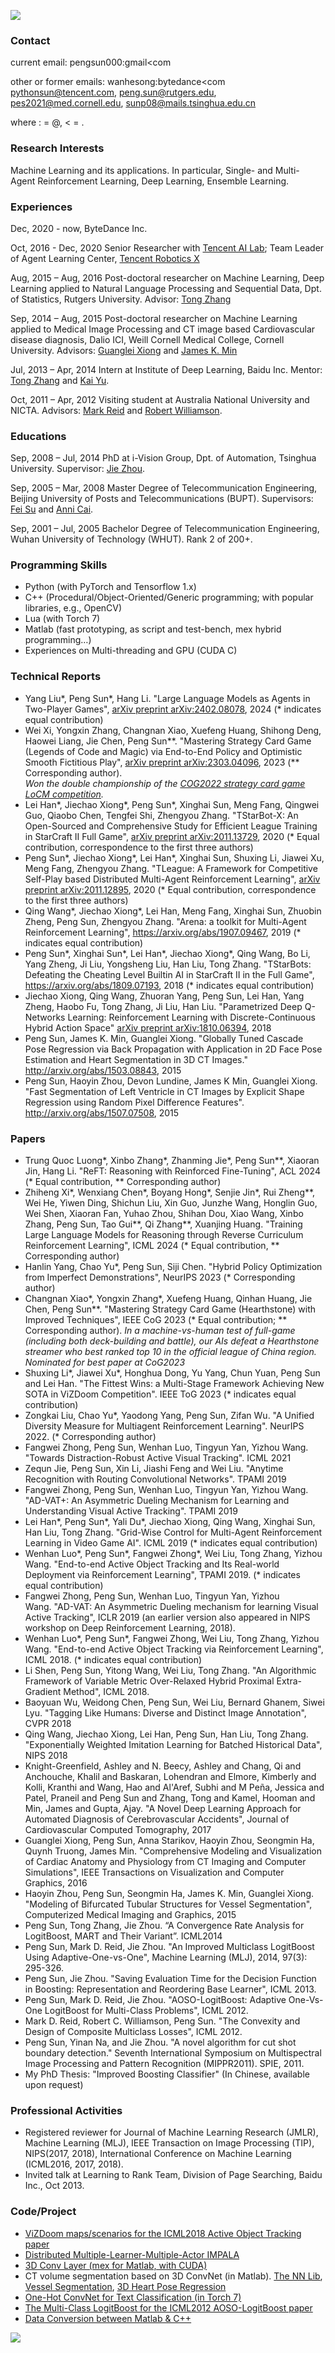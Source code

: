 ![](http://pengsun.github.io/photo.jpg)

### Contact
current email: pengsun000:gmail<com 

other or former emails: wanhesong:bytedance<com pythonsun@tencent.com, peng.sun@rutgers.edu, pes2021@med.cornell.edu, sunp08@mails.tsinghua.edu.cn

where : = @, < = .

### Research Interests
Machine Learning and its applications. In particular, Single- and Multi- Agent Reinforcement Learning, Deep Learning, Ensemble Learning.


### Experiences
Dec, 2020 - now, ByteDance Inc.

Oct, 2016 - Dec, 2020 Senior Researcher with [Tencent AI Lab](http://ai.tencent.com/ailab/); Team Leader of Agent Learning Center, [Tencent Robotics X](https://www.tencent.com/en-us/business/robotics.html)

Aug, 2015 – Aug, 2016 Post-doctoral researcher on Machine Learning, Deep Learning applied to Natural Language Processing and Sequential Data, Dpt. of Statistics, Rutgers University. Advisor: [Tong Zhang](http://tongzhang-ml.org/)

Sep, 2014 – Aug, 2015	Post-doctoral researcher on Machine Learning applied to Medical Image Processing and CT image based Cardiovascular disease diagnosis, Dalio ICI, Weill Cornell Medical College, Cornell University. Advisors: [Guanglei Xiong](http://vivo.med.cornell.edu/display/cwid-gux2003) and [James K. Min](https://en.wikipedia.org/wiki/James_K._Min)

Jul, 2013 – Apr, 2014	Intern at Institute of Deep Learning, Baidu Inc. Mentor: [Tong Zhang](http://stat.rutgers.edu/home/tzhang/) and [Kai Yu](http://www.dbs.ifi.lmu.de/~yu_k/).

Oct, 2011 – Apr, 2012	Visiting student at Australia National University and NICTA. Advisors: [Mark Reid](http://mark.reid.name/work/) and [Robert Williamson](http://axiom.anu.edu.au/~williams/).


### Educations
Sep, 2008 – Jul, 2014	PhD at i-Vision Group, Dpt. of Automation, Tsinghua University. Supervisor: [Jie Zhou](http://www.tsinghua.edu.cn/publish/auen/1713/2011/20110506105532098625469/20110506105532098625469_.html). 

Sep, 2005 – Mar, 2008	Master Degree of Telecommunication Engineering, Beijing University of Posts and Telecommunications (BUPT). Supervisors: [Fei Su](http://bklnsnc.bupt.edu.cn/sf.htm) and [Anni Cai](http://baike.baidu.com/view/1327152.htm).

Sep, 2001 – Jul, 2005	Bachelor Degree of Telecommunication Engineering, Wuhan University of Technology (WHUT). Rank 2 of 200+.


### Programming Skills
* Python (with PyTorch and Tensorflow 1.x)
* C++ (Procedural/Object-Oriented/Generic programming; with popular libraries, e.g., OpenCV)
* Lua (with Torch 7)
* Matlab (fast prototyping, as script and test-bench, mex hybrid programming…)
* Experiences on Multi-threading and GPU (CUDA C)


### Technical Reports
* Yang Liu\*, Peng Sun\*, Hang Li. "Large Language Models as Agents in Two-Player Games", [arXiv preprint arXiv:2402.08078](https://arxiv.org/abs/2402.08078), 2024 (\* indicates equal contribution)
* Wei Xi, Yongxin Zhang, Changnan Xiao, Xuefeng Huang, Shihong Deng, Haowei Liang, Jie Chen, Peng Sun\*\*. "Mastering Strategy Card Game (Legends of Code and Magic) via End-to-End Policy and Optimistic Smooth Fictitious Play", [arXiv preprint arXiv:2303.04096](https://arxiv.org/abs/2303.04096), 2023 (\*\* Corresponding author).  
*Won the double championship of the [COG2022 strategy card game LoCM competition](https://legendsofcodeandmagic.com/COG22/).*
* Lei Han\*, Jiechao Xiong\*, Peng Sun\*, Xinghai Sun, Meng Fang, Qingwei Guo, Qiaobo Chen, Tengfei Shi, Zhengyou Zhang. "TStarBot-X: An Open-Sourced and Comprehensive Study for Efficient League Training in StarCraft II Full Game", [arXiv preprint arXiv:2011.13729](https://arxiv.org/abs/2011.13729), 2020 (* Equal contribution, correspondence to the first three authors)
* Peng Sun\*, Jiechao Xiong\*, Lei Han\*, Xinghai Sun, Shuxing Li, Jiawei Xu, Meng Fang, Zhengyou Zhang. "TLeague: A Framework for Competitive Self-Play based Distributed Multi-Agent Reinforcement Learning", [arXiv preprint arXiv:2011.12895](https://arxiv.org/abs/2011.12895), 2020 (* Equal contribution, correspondence to the first three authors)
* Qing Wang\*, Jiechao Xiong\*, Lei Han, Meng Fang, Xinghai Sun, Zhuobin Zheng, Peng Sun, Zhengyou Zhang. "Arena: a toolkit for Multi-Agent Reinforcement Learning", https://arxiv.org/abs/1907.09467, 2019 (* indicates equal contribution) 
* Peng Sun\*, Xinghai Sun\*, Lei Han\*, Jiechao Xiong\*, Qing Wang, Bo Li, Yang Zheng, Ji Liu, Yongsheng Liu, Han Liu, Tong Zhang. "TStarBots: Defeating the Cheating Level Builtin AI in StarCraft II in the Full Game", https://arxiv.org/abs/1809.07193, 2018 (* indicates equal contribution)
* Jiechao Xiong, Qing Wang, Zhuoran Yang, Peng Sun, Lei Han, Yang Zheng, Haobo Fu, Tong Zhang, Ji Liu, Han Liu. "Parametrized Deep Q-Networks Learning: Reinforcement Learning with Discrete-Continuous Hybrid Action Space" [arXiv preprint arXiv:1810.06394](https://arxiv.org/abs/1810.06394), 2018
* Peng Sun, James K. Min, Guanglei Xiong. "Globally Tuned Cascade Pose Regression via Back Propagation with Application in 2D Face Pose Estimation and Heart Segmentation in 3D CT Images." http://arxiv.org/abs/1503.08843, 2015
* Peng Sun, Haoyin Zhou, Devon Lundine, James K Min, Guanglei Xiong. "Fast Segmentation of Left Ventricle in CT Images by Explicit Shape Regression using Random Pixel Difference Features". http://arxiv.org/abs/1507.07508, 2015

### Papers
* Trung Quoc Luong\*, Xinbo Zhang\*, Zhanming Jie\*, Peng Sun\*\*, Xiaoran Jin, Hang Li. "ReFT: Reasoning with Reinforced Fine-Tuning", ACL 2024 (\* Equal contribution, \*\* Corresponding author)
* Zhiheng Xi\*, Wenxiang Chen\*, Boyang Hong\*, Senjie Jin\*, Rui Zheng\*\*, Wei He, Yiwen Ding, Shichun Liu, Xin Guo, Junzhe Wang, Honglin Guo, Wei Shen, Xiaoran Fan, Yuhao Zhou, Shihan Dou, Xiao Wang, Xinbo Zhang, Peng Sun, Tao Gui\*\*, Qi Zhang\*\*, Xuanjing Huang. "Training Large Language Models for Reasoning through Reverse Curriculum Reinforcement Learning", ICML 2024 (\* Equal contribution, \*\* Corresponding author)
* Hanlin Yang, Chao Yu\*, Peng Sun, Siji Chen. "Hybrid Policy Optimization from Imperfect Demonstrations", NeurIPS 2023 (\* Corresponding author)
* Changnan Xiao\*, Yongxin Zhang\*, Xuefeng Huang, Qinhan Huang, Jie Chen, Peng Sun\*\*. "Mastering Strategy Card Game (Hearthstone) with Improved Techniques", IEEE CoG 2023 (\* Equal contribution; \*\* Corresponding author).
*In a machine-vs-human test of full-game (including both deck-building and battle), our AIs defeat a Hearthstone streamer who best ranked top 10 in the official league of China region.*
*Nominated for best paper at CoG2023*
* Shuxing Li\*, Jiawei Xu\*, Honghua Dong, Yu Yang, Chun Yuan, Peng Sun and Lei Han. "The Fittest Wins: a Multi-Stage Framework Achieving New SOTA in ViZDoom Competition". IEEE ToG 2023 (* indicates equal contribution)
* Zongkai Liu, Chao Yu\*, Yaodong Yang, Peng Sun, Zifan Wu. "A Unified Diversity Measure for Multiagent Reinforcement Learning". NeurIPS 2022. (\* Corresponding author)
* Fangwei Zhong, Peng Sun, Wenhan Luo, Tingyun Yan, Yizhou Wang. "Towards Distraction-Robust Active Visual Tracking". ICML 2021
* Zequn Jie, Peng Sun, Xin Li, Jiashi Feng and Wei Liu. "Anytime Recognition with Routing Convolutional Networks". TPAMI 2019
* Fangwei Zhong, Peng Sun, Wenhan Luo, Tingyun Yan, Yizhou Wang. "AD-VAT+: An Asymmetric Dueling Mechanism for Learning and Understanding Visual Active Tracking". TPAMI 2019
* Lei Han\*, Peng Sun\*, Yali Du\*, Jiechao Xiong, Qing Wang, Xinghai Sun, Han Liu, Tong Zhang. "Grid-Wise Control for Multi-Agent Reinforcement Learning in Video Game AI". ICML 2019 (* indicates equal contribution)
* Wenhan Luo\*, Peng Sun\*, Fangwei Zhong\*, Wei Liu, Tong Zhang, Yizhou Wang. "End-to-end Active Object Tracking and Its Real-world Deployment via Reinforcement Learning", TPAMI 2019. (* indicates equal contribution)
* Fangwei Zhong, Peng Sun, Wenhan Luo, Tingyun Yan, Yizhou Wang. "AD-VAT: An Asymmetric Dueling mechanism for learning Visual Active Tracking", ICLR 2019 (an earlier version also appeared in NIPS workshop on Deep Reinforcement Learning, 2018).
* Wenhan Luo\*, Peng Sun\*, Fangwei Zhong, Wei Liu, Tong Zhang, Yizhou Wang. "End-to-end Active Object Tracking via Reinforcement Learning", ICML 2018. (* indicates equal contribution)
* Li Shen, Peng Sun, Yitong Wang, Wei Liu, Tong Zhang. "An Algorithmic Framework of Variable Metric Over-Relaxed Hybrid Proximal Extra-Gradient Method", ICML 2018.
* Baoyuan Wu, Weidong Chen, Peng Sun, Wei Liu, Bernard Ghanem, Siwei Lyu. "Tagging Like Humans: Diverse and Distinct Image Annotation", CVPR 2018
* Qing Wang, Jiechao Xiong, Lei Han, Peng Sun, Han Liu, Tong Zhang. "Exponentially Weighted Imitation Learning for Batched Historical Data", NIPS 2018
* Knight-Greenfield, Ashley and N. Beecy, Ashley and Chang, Qi and Anchouche, Khalil and Baskaran, Lohendran and Elmore, Kimberly and Kolli, Kranthi and Wang, Hao and Al'Aref, Subhi and M Peña, Jessica and Patel, Praneil and Peng Sun and Zhang, Tong and Kamel, Hooman and Min, James and Gupta, Ajay. "A Novel Deep Learning Approach for Automated Diagnosis of Cerebrovascular Accidents", Journal of Cardiovascular Computed Tomography, 2017
* Guanglei Xiong, Peng Sun, Anna Starikov, Haoyin Zhou, Seongmin Ha, Quynh Truong, James Min. "Comprehensive Modeling and Visualization of Cardiac Anatomy and Physiology from CT Imaging and Computer Simulations", IEEE Transactions on Visualization and Computer Graphics, 2016
* Haoyin Zhou, Peng Sun, Seongmin Ha, James K. Min, Guanglei Xiong. "Modeling of Bifurcated Tubular Structures for Vessel Segmentation", Computerized Medical Imaging and Graphics, 2015
* Peng Sun, Tong Zhang, Jie Zhou. “A Convergence Rate Analysis for LogitBoost, MART and Their Variant”. ICML2014
* Peng Sun, Mark D. Reid, Jie Zhou. "An Improved Multiclass LogitBoost Using Adaptive-One-vs-One", Machine Learning (MLJ), 2014, 97(3): 295-326.
* Peng Sun, Jie Zhou. "Saving Evaluation Time for the Decision Function in Boosting: Representation and Reordering Base Learner", ICML 2013.
* Peng Sun, Mark D. Reid, Jie Zhou. "AOSO-LogitBoost: Adaptive One-Vs-One LogitBoost for Multi-Class Problems", ICML 2012.
* Mark D. Reid, Robert C. Williamson, Peng Sun. "The Convexity and Design of Composite Multiclass Losses", ICML 2012.
* Peng Sun, Yinan Na, and Jie Zhou. "A novel algorithm for cut shot boundary detection." Seventh International Symposium on Multispectral Image Processing and Pattern Recognition (MIPPR2011). SPIE, 2011.
* My PhD Thesis: "Improved Boosting Classifier" (In Chinese, available upon request)


### Professional Activities
* Registered reviewer for Journal of Machine Learning Research (JMLR), Machine Learning (MLJ), IEEE Transaction on Image Processing (TIP), NIPS(2017, 2018), International Conference on Machine Learning (ICML2016, 2017, 2018).
* Invited talk at Learning to Rank Team, Division of Page Searching, Baidu Inc., Oct 2013.


### Code/Project
* [ViZDoom maps/scenarios for the ICML2018 Active Object Tracking paper](https://bitbucket.org/pengsun000/gym-tvizdoom)
* [Distributed Multiple-Learner-Multiple-Actor IMPALA](https://github.com/loyave/impala_horovod_gym)
* [3D Conv Layer (mex for Matlab, with CUDA)](https://github.com/pengsun/MexConv3D)
* CT volume segmentation based on 3D ConvNet (in Matlab). [The NN Lib](https://github.com/pengsun/MatConvDAG), [Vessel Segmentation](https://github.com/pengsun/VesselSeg3d), [3D Heart Pose Regression](https://github.com/pengsun/bpcpr5)
* [One-Hot ConvNet for Text Classification (in Torch 7)](https://github.com/pengsun/ohnn-text-cls)
* [The Multi-Class LogitBoost for the ICML2012 AOSO-LogitBoost paper](https://github.com/pengsun/AOSOLogitBoost)
* [Data Conversion between Matlab & C++ ](http://cn.mathworks.com/matlabcentral/fileexchange/20927-c-c++-and-matlab-types-convertor)

<a href="http://www.clustrmaps.com/map/pengsun.github.io" title="Visitor Map for pengsun.github.io"><img src="//www.clustrmaps.com/map_v2.png?u=PGfd&d=uAPnZSwRVGOiC3hzXBDBi7x-tI94F804ukADpljUrqM" /></a>
